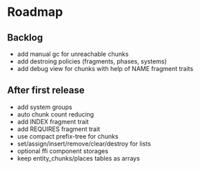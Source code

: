 # Roadmap

## Backlog

- add manual gc for unreachable chunks
- add destroing policies (fragments, phases, systems)
- add debug view for chunks with help of NAME fragment traits

## After first release

- add system groups
- auto chunk count reducing
- add INDEX fragment trait
- add REQUIRES fragment trait
- use compact prefix-tree for chunks
- set/assign/insert/remove/clear/destroy for lists
- optional ffi component storages
- keep entity_chunks/places tables as arrays
